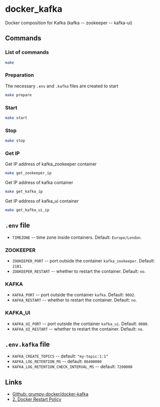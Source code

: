 # docker_kafka

Docker composition for Kafka (kafka -- zookeeper -- kafka-ui)

## Commands

### List of commands

```bash
make
```

### Preparation

The necessary `.env` and `.kafka` files are created to start

```bash
make prepare
```

### Start

```bash
make start
```

### Stop

```bash
make stop
```

### Get IP

Get IP address of kafka_zookeeper container

```bash
make get_zookeeper_ip
```

Get IP address of kafka container

```bash
make get_kafka_ip
```

Get IP address of kafka_ui container

```bash
make get_kafka_ui_ip
```

## `.env` file

* `TIMEZONE` -- time zone inside containers. Default: `Europe/London`.

### ZOOKEEPER

* `ZOOKEEPER_PORT` -- port outside the container `kafka_zookeeper`. Default: `2181`.
* `ZOOKEEPER_RESTART` -- whether to restart the container. Default: `no`.

### KAFKA

* `KAFKA_PORT` -- port outside the container `kafka`. Default: `9092`.
* `KAFKA_RESTART` -- whether to restart the container. Default: `no`.

### KAFKA_UI

* `KAFKA_UI_PORT` -- port outside the container `kafka_ui`. Default: `8080`.
* `KAFKA_UI_RESTART` -- whether to restart the container. Default: `no`.

## `.env.kafka` file

* `KAFKA_CREATE_TOPICS` -- default: `"my-topic:1:1"`
* `KAFKA_LOG_RETENTION_MS` -- default: `86400000`
* `KAFKA_LOG_RETENTION_CHECK_INTERVAL_MS` -- default: `7200000`

## Links

* [Github: grumpy-docker/docker-kafka](https://github.com/grumpy-docker/docker-kafka)
* [2. Docker Restart Policy](https://www.baeldung.com/ops/docker-compose-restart-policies#docker-restart-policy)
